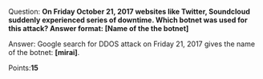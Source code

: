 Question: **On Friday October 21, 2017 websites like Twitter, Soundcloud suddenly experienced series of downtime. Which botnet was used for this attack? 
Answer format: [Name of the the botnet]**

Answer: Google search for DDOS attack on Friday 21, 2017 gives the name of the botnet: **[mirai]**. 

Points:**15**